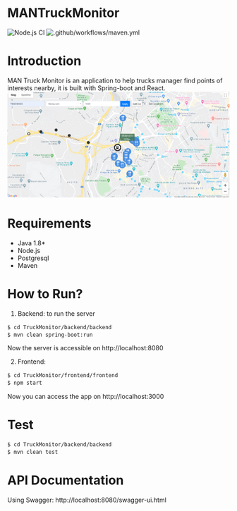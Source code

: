 # MANTruckMonitor
![Node.js CI](https://github.com/MustafaKhalil-IST/MANTruckMonitor/workflows/Node.js%20CI/badge.svg)
![.github/workflows/maven.yml](https://github.com/MustafaKhalil-IST/MANTruckMonitor/workflows/.github/workflows/maven.yml/badge.svg)

# Introduction
MAN Truck Monitor is an application to help trucks manager find points of interests nearby, it is built with Spring-boot and React.
![Image](https://github.com/MustafaKhalil-IST/MANTruckMonitor/blob/master/snip.PNG)
# Requirements
  - Java 1.8*
  - Node.js
  - Postgresql
  - Maven
  
# How to Run?
  1. Backend: to run the server
```sh
$ cd TruckMonitor/backend/backend
$ mvn clean spring-boot:run
```
Now the server is accessible on http://localhost:8080

  2. Frontend: 
```sh
$ cd TruckMonitor/frontend/frontend
$ npm start
```
Now you can access the app on http://localhost:3000

# Test

```sh
$ cd TruckMonitor/backend/backend
$ mvn clean test
```

# API Documentation
Using Swagger: http://localhost:8080/swagger-ui.html
